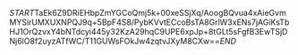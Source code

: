$START$TaEk6Z9DRiEHbpZmYGCoQmj5k+00xeSSjXq/AoogBQvua4xAieGvmMYSirUMXUXNPQJ9q+5BpF4S8/PybKVvtECcoBsTA8GrlW3xENs7jAGiKsTbHJ1OrQzvxY4bNTdcyi445y32KzA29hqC9UPE6xpJp+8tGLt5sFgfB3EwTSjDNj6lO8f2uyzATfWC/T11GUWsFOkJw4zqtvJXyM8CXw==$END$